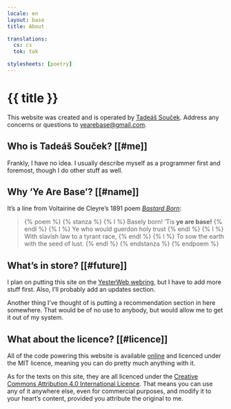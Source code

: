 ```yaml
---
locale: en
layout: base
title: About

translations:
  cs: cs
  tok: tok

stylesheets: [poetry]
---
```


# {{ title }}

This website was created and is operated by [Tadeáš Souček](https://github.com/tadeassoucek). Address any concerns or questions to [yearebase@gmail.com](mailto:yearebase@gmail.com).

## Who is Tadeáš Souček? [[#me]]

Frankly, I have no idea. I usually describe myself as a programmer first and foremost, though I do other stuff as well.

## Why ‘Ye Are Base’? [[#name]]

It’s a line from Voltairine de Cleyre’s 1891 poem [_Bastard Born_](https://theanarchistlibrary.org/library/voltairine-de-cleyre-bastard-born):

<blockquote>
  {% poem %}
    {% stanza %}
      {% l %} Basely born! ’Tis <strong>ye are base!</strong> {% endl %}
      {% l %} Ye who would guerdon holy trust {% endl %}
      {% l %} With slavish law to a tyrant race, {% endl %}
      {% l %} To sow the earth with the seed of lust. {% endl %}
    {% endstanza %}
  {% endpoem %}
</blockquote>

## What’s in store? [[#future]]

I plan on putting this site on the [YesterWeb webring](https://yesterweb.org/webring/), but I have to add more stuff first. Also, I’ll probably add an updates section.

Another thing I’ve thought of is putting a recommendation section in here somewhere. That would be of no use to anybody, but would allow me to get it out of my system.

## What about the licence? [[#licence]]

All of the code powering this website is available [online](https://github.com/yearebase/yearebase.github.io) and licenced under the MIT licence, meaning you can do pretty much anything with it.

As for the texts on this site, they are all licenced under the [Creative Commons Attribution 4.0 International Licence](https://creativecommons.org/licenses/by/4.0/). That means you can use any of it anywhere else, even for commercial purposes, and modify it to your heart’s content, provided you attribute the original to me.
